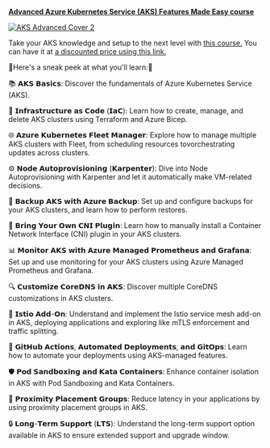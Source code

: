 [**Advanced Azure Kubernetes Service (AKS) Features Made Easy course**](https://go.courscape.com/advanced-aks-discount)

[![AKS Advanced Cover 2](https://github.com/AndreiBarbu95/advanced-aks-features-made-easy/assets/117741767/6e206084-edee-4ffc-a15a-cc8bd3d4fcd2)](https://go.courscape.com/advanced-aks-discount)

Take your AKS knowledge and setup to the next level with [this course.](https://go.courscape.com/advanced-aks-discount)
You can have it at [a discounted price using this link.](https://go.courscape.com/advanced-aks-discount)

🌟Here's a sneak peek at what you'll learn:🌟

📚 𝗔𝗞𝗦 𝗕𝗮𝘀𝗶𝗰𝘀: Discover the fundamentals of Azure Kubernetes Service (AKS).

🔧 𝗜𝗻𝗳𝗿𝗮𝘀𝘁𝗿𝘂𝗰𝘁𝘂𝗿𝗲 𝗮𝘀 𝗖𝗼𝗱𝗲 (𝗜𝗮𝗖): Learn how to create, manage, and delete AKS clusters using Terraform and Azure Bicep.

🌐 𝗔𝘇𝘂𝗿𝗲 𝗞𝘂𝗯𝗲𝗿𝗻𝗲𝘁𝗲𝘀 𝗙𝗹𝗲𝗲𝘁 𝗠𝗮𝗻𝗮𝗴𝗲𝗿: Explore how to manage multiple AKS clusters with Fleet, from scheduling resources tovorchestrating updates across clusters.

⚙️ 𝗡𝗼𝗱𝗲 𝗔𝘂𝘁𝗼𝗽𝗿𝗼𝘃𝗶𝘀𝗶𝗼𝗻𝗶𝗻𝗴 (𝗞𝗮𝗿𝗽𝗲𝗻𝘁𝗲𝗿): Dive into Node Autoprovisioning with Karpenter and let it automatically make VM-related decisions.

💾 𝗕𝗮𝗰𝗸𝘂𝗽 𝗔𝗞𝗦 𝘄𝗶𝘁𝗵 𝗔𝘇𝘂𝗿𝗲 𝗕𝗮𝗰𝗸𝘂𝗽: Set up and configure backups for your AKS clusters, and learn how to perform restores.

🌉 𝗕𝗿𝗶𝗻𝗴 𝗬𝗼𝘂𝗿 𝗢𝘄𝗻 𝗖𝗡𝗜 𝗣𝗹𝘂𝗴𝗶𝗻: Learn how to manually install a Container Network Interface (CNI) plugin in your AKS clusters.

📊 𝗠𝗼𝗻𝗶𝘁𝗼𝗿 𝗔𝗞𝗦 𝘄𝗶𝘁𝗵 𝗔𝘇𝘂𝗿𝗲 𝗠𝗮𝗻𝗮𝗴𝗲𝗱 𝗣𝗿𝗼𝗺𝗲𝘁𝗵𝗲𝘂𝘀 𝗮𝗻𝗱 𝗚𝗿𝗮𝗳𝗮𝗻𝗮: Set up and use monitoring for your AKS clusters using Azure Managed Prometheus and Grafana.

🔍 𝗖𝘂𝘀𝘁𝗼𝗺𝗶𝘇𝗲 𝗖𝗼𝗿𝗲𝗗𝗡𝗦 𝗶𝗻 𝗔𝗞𝗦: Discover multiple CoreDNS customizations in AKS clusters.

🔗 𝗜𝘀𝘁𝗶𝗼 𝗔𝗱𝗱-𝗢𝗻: Understand and implement the Istio service mesh add-on in AKS, deploying applications and exploring like mTLS enforcement and traffic splitting.

🤖 𝗚𝗶𝘁𝗛𝘂𝗯 𝗔𝗰𝘁𝗶𝗼𝗻𝘀, 𝗔𝘂𝘁𝗼𝗺𝗮𝘁𝗲𝗱 𝗗𝗲𝗽𝗹𝗼𝘆𝗺𝗲𝗻𝘁𝘀, 𝗮𝗻𝗱 𝗚𝗶𝘁𝗢𝗽𝘀: Learn how to automate your deployments using AKS-managed features.

🛡️ 𝗣𝗼𝗱 𝗦𝗮𝗻𝗱𝗯𝗼𝘅𝗶𝗻𝗴 𝗮𝗻𝗱 𝗞𝗮𝘁𝗮 𝗖𝗼𝗻𝘁𝗮𝗶𝗻𝗲𝗿𝘀: Enhance container isolation in AKS with Pod Sandboxing and Kata Containers.

🚀 𝗣𝗿𝗼𝘅𝗶𝗺𝗶𝘁𝘆 𝗣𝗹𝗮𝗰𝗲𝗺𝗲𝗻𝘁 𝗚𝗿𝗼𝘂𝗽𝘀: Reduce latency in your applications by using proximity placement groups in AKS.

🔒 𝗟𝗼𝗻𝗴-𝗧𝗲𝗿𝗺 𝗦𝘂𝗽𝗽𝗼𝗿𝘁 (𝗟𝗧𝗦): Understand the long-term support option available in AKS to ensure extended support and upgrade window.
